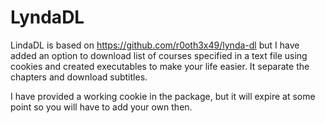 # LyndaDL

LindaDL is based on https://github.com/r0oth3x49/lynda-dl but I have added an option to download list of courses specified in a text file using cookies and created executables to make your life easier. It separate the chapters and download subtitles.

I have provided a working cookie in the package, but it will expire at some point so you will have to add your own then.
